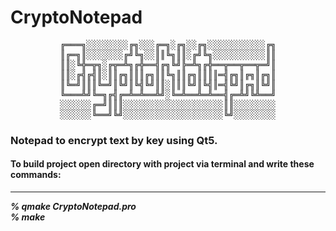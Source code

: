 <h1>CryptoNotepad</h1>
<pre align="center">
╔═══╗░░░░░░░░╔╗░░░╔═╗░╔╗░░╔╗░░░░░░░░░░░╔╗
║╔═╗║░░░░░░░╔╝╚╗░░║║╚╗║║░╔╝╚╗░░░░░░░░░░║║
║║░╚╬═╦╗░╔╦═╩╗╔╬══╣╔╗╚╝╠═╩╗╔╬══╦══╦══╦═╝║
║║░╔╣╔╣║░║║╔╗║║║╔╗║║╚╗║║╔╗║║║║═╣╔╗║╔╗║╔╗║
║╚═╝║║║╚═╝║╚╝║╚╣╚╝║║░║║║╚╝║╚╣║═╣╚╝║╔╗║╚╝║
╚═══╩╝╚═╗╔╣╔═╩═╩══╩╝░╚═╩══╩═╩══╣╔═╩╝╚╩══╝
░░░░░░╔═╝║║║░░░░░░░░░░░░░░░░░░░║║░░░░░░░░
░░░░░░╚══╝╚╝░░░░░░░░░░░░░░░░░░░╚╝░░░░░░░░
</pre>
<h3><b>Notepad to encrypt text by key using Qt5.<b></h3>
<h4><b>To build project open directory with project via terminal and write these commands:<b></h4><hr>

<b><i>% qmake CryptoNotepad.pro</i></b><br>
<b><i>% make</i></b>
